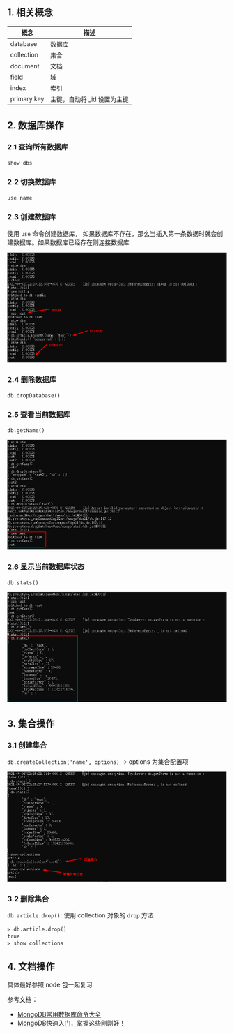 ## 1. 相关概念

| 概念        | 描述                        |
| ----------- | --------------------------- |
| database    | 数据库                      |
| collection  | 集合                        |
| document    | 文档                        |
| field       | 域                          |
| index       | 索引                        |
| primary key | 主键，自动将 _id 设置为主键 |



## 2. 数据库操作

### 2.1 查询所有数据库

`show dbs`

### 2.2 切换数据库

 `use name`

### 2.3 创建数据库

 使用 `use` 命令创建数据库， 如果数据库不存在，那么当插入第一条数据时就会创建数据库。如果数据库已经存在则连接数据库

  ![image-20210902221641480](./img/02.png)

### 2.4 删除数据库

 `db.dropDatabase()`

### 2.5 查看当前数据库

 `db.getName()`

![image-20210902222430503](./img/03.png)

### 2.6 显示当前数据库状态

 `db.stats()`

  ![image-20210902222546210](./img/04.png)



## 3. 集合操作

### 3.1 创建集合

`db.createCollection('name', options)` -> options 为集合配置项

![image-20210902223426447](./img/05.png)

### 3.2 删除集合

`db.article.drop()`: 使用 collection 对象的 `drop` 方法

```shell
> db.article.drop()
true
> show collections
```

## 4. 文档操作

具体最好参照 node 包一起复习



参考文档：

* [MongoDB常用数据库命令大全](https://www.jb51.net/article/179844.htm)
* [MongoDB快速入门，掌握这些刚刚好！](https://juejin.cn/post/6844904150635921422#heading-7)
